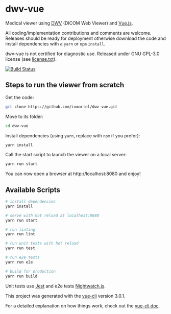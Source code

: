 # dwv-vue

Medical viewer using [DWV](https://github.com/ivmartel/dwv) (DICOM Web Viewer) and [Vue.js](https://vuejs.org/).

All coding/implementation contributions and comments are welcome. Releases should be ready for deployment otherwise download the code and install dependencies with a `yarn` or `npm` `install`.

dwv-vue is not certified for diagnostic use. Released under GNU GPL-3.0 license (see [license.txt](license.txt)).

[![Build Status](https://travis-ci.com/ivmartel/dwv-vue.svg?branch=master)](https://travis-ci.com/ivmartel/dwv-vue)

## Steps to run the viewer from scratch

Get the code:

```sh
git clone https://github.com/ivmartel/dwv-vue.git
```

Move to its folder:

```sh
cd dwv-vue
```

Install dependencies (using `yarn`, replace with `npm` if you prefer):

```sh
yarn install
```

Call the start script to launch the viewer on a local server:

```sh
yarn run start
```

You can now open a browser at http://localhost:8080 and enjoy!

## Available Scripts

```bash
# install dependencies
yarn install

# serve with hot reload at localhost:8080
yarn run start

# run linting
yarn run lint

# run unit tests with hot reload
yarn run test

# run e2e tests
yarn run e2e

# build for production
yarn run build
```

Unit tests use [Jest](https://facebook.github.io/jest/) and e2e tests [Nightwatch.js](http://nightwatchjs.org/).

This project was generated with the [vue-cli](https://github.com/vuejs/vue-cli) version 3.0.1.

For a detailed explanation on how things work, check out the [vue-cli doc](https://cli.vuejs.org/).
